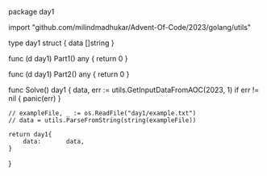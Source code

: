 package day1

import "github.com/milindmadhukar/Advent-Of-Code/2023/golang/utils"

type day1 struct {
	data       []string
}

func (d day1) Part1() any {
	return 0
}

func (d day1) Part2() any {
	return 0
}

func Solve() day1 {
	data, err := utils.GetInputDataFromAOC(2023, 1)
	if err != nil {
		panic(err)
	}

	// exampleFile, _ := os.ReadFile("day1/example.txt")
	// data = utils.ParseFromString(string(exampleFile))

	return day1{
		data:       data,
	}
}

